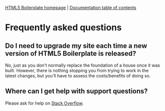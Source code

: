 [HTML5 Boilerplate homepage](https://html5boilerplate.com/) | [Documentation
table of contents](TOC.md)

# Frequently asked questions

## Do I need to upgrade my site each time a new version of HTML5 Boilerplate is released?

No, just as you don't normally replace the foundation of a house once it was
built. However, there is nothing stopping you from trying to work in the latest
changes, but you'll have to assess the costs/benefits of doing so.

## Where can I get help with support questions?

Please ask for help on
[Stack Overflow](https://stackoverflow.com/questions/tagged/html5boilerplate).
